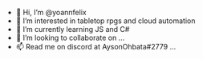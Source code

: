 - 👋 Hi, I’m @yoannfelix
- 👀 I’m interested in tabletop rpgs and cloud automation
- 🌱 I’m currently learning JS and C# 
- 💞️ I’m looking to collaborate on ...
- 📫 Read me on discord at AysonOhbata#2779 ...

<!---
yoannfelix/yoannfelix is a ✨ special ✨ repository because its `README.md` (this file) appears on your GitHub profile.
You can click the Preview link to take a look at your changes.
--->
